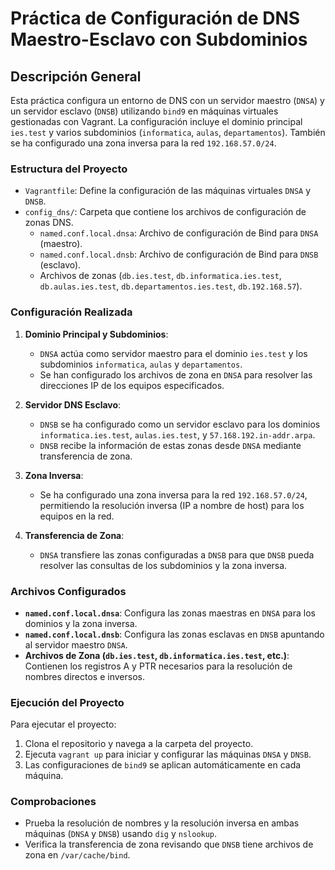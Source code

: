 
# Práctica de Configuración de DNS Maestro-Esclavo con Subdominios
## Descripción General

Esta práctica configura un entorno de DNS con un servidor maestro (`DNSA`) y un servidor esclavo (`DNSB`) utilizando `bind9` en máquinas virtuales gestionadas con Vagrant. La configuración incluye el dominio principal `ies.test` y varios subdominios (`informatica`, `aulas`, `departamentos`). También se ha configurado una zona inversa para la red `192.168.57.0/24`.

### Estructura del Proyecto

- `Vagrantfile`: Define la configuración de las máquinas virtuales `DNSA` y `DNSB`.
- `config_dns/`: Carpeta que contiene los archivos de configuración de zonas DNS.
  - `named.conf.local.dnsa`: Archivo de configuración de Bind para `DNSA` (maestro).
  - `named.conf.local.dnsb`: Archivo de configuración de Bind para `DNSB` (esclavo).
  - Archivos de zonas (`db.ies.test`, `db.informatica.ies.test`, `db.aulas.ies.test`, `db.departamentos.ies.test`, `db.192.168.57`).

### Configuración Realizada

1. **Dominio Principal y Subdominios**:
   - `DNSA` actúa como servidor maestro para el dominio `ies.test` y los subdominios `informatica`, `aulas` y `departamentos`.
   - Se han configurado los archivos de zona en `DNSA` para resolver las direcciones IP de los equipos especificados.

2. **Servidor DNS Esclavo**:
   - `DNSB` se ha configurado como un servidor esclavo para los dominios `informatica.ies.test`, `aulas.ies.test`, y `57.168.192.in-addr.arpa`.
   - `DNSB` recibe la información de estas zonas desde `DNSA` mediante transferencia de zona.

3. **Zona Inversa**:
   - Se ha configurado una zona inversa para la red `192.168.57.0/24`, permitiendo la resolución inversa (IP a nombre de host) para los equipos en la red.

4. **Transferencia de Zona**:
   - `DNSA` transfiere las zonas configuradas a `DNSB` para que `DNSB` pueda resolver las consultas de los subdominios y la zona inversa.

### Archivos Configurados

- **`named.conf.local.dnsa`**: Configura las zonas maestras en `DNSA` para los dominios y la zona inversa.
- **`named.conf.local.dnsb`**: Configura las zonas esclavas en `DNSB` apuntando al servidor maestro `DNSA`.
- **Archivos de Zona (`db.ies.test`, `db.informatica.ies.test`, etc.)**: Contienen los registros A y PTR necesarios para la resolución de nombres directos e inversos.

### Ejecución del Proyecto

Para ejecutar el proyecto:

1. Clona el repositorio y navega a la carpeta del proyecto.
2. Ejecuta `vagrant up` para iniciar y configurar las máquinas `DNSA` y `DNSB`.
3. Las configuraciones de `bind9` se aplican automáticamente en cada máquina.

### Comprobaciones

- Prueba la resolución de nombres y la resolución inversa en ambas máquinas (`DNSA` y `DNSB`) usando `dig` y `nslookup`.
- Verifica la transferencia de zona revisando que `DNSB` tiene archivos de zona en `/var/cache/bind`.

